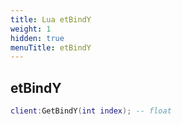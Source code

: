 ```yaml
---
title: Lua etBindY
weight: 1
hidden: true
menuTitle: etBindY
---
```

## etBindY
```lua
client:GetBindY(int index); -- float
```